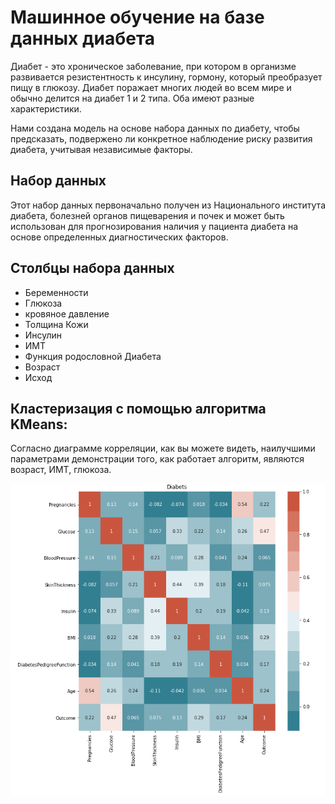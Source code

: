 # Машинное обучение на базе данных диабета

Диабет - это хроническое заболевание, при котором в организме развивается резистентность к инсулину, гормону, который преобразует пищу в глюкозу. Диабет поражает многих людей во всем мире и обычно делится на диабет 1 и 2 типа. Оба имеют разные характеристики. 

Нами создана модель на основе набора данных по диабету, чтобы предсказать, подвержено ли конкретное наблюдение риску развития диабета, учитывая независимые факторы. 

## Набор данных
Этот набор данных первоначально получен из Национального института диабета, болезней органов пищеварения и почек и может быть использован для прогнозирования наличия у пациента диабета на основе определенных диагностических факторов.

## Столбцы набора данных

- Беременности
- Глюкоза
- кровяное давление
- Толщина Кожи
- Инсулин
- ИМТ
- Функция родословной Диабета
- Возраст
- Исход

## Кластеризация с помощью алгоритма KMeans:

Cогласно диаграмме корреляции, как вы можете видеть, наилучшими параметрами демонстрации того, как работает алгоритм, являются возраст, ИМТ, глюкоза.

![Correlation](https://github.com/alekseibragin/xyz/blob/main/image/Correlation.png)
